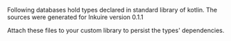 Following databases hold types declared in standard library of kotlin. The sources were generated for Inkuire version 0.1.1

Attach these files to your custom library to persist the types' dependencies.
